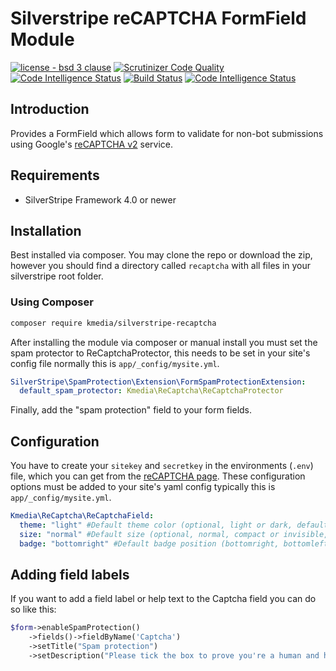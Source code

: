 # Silverstripe reCAPTCHA FormField Module
[![license - bsd 3 clause](https://img.shields.io/:license-BSD%203--Clause-blue.svg)](https://opensource.org/licenses/BSD-3-Clause)
[![Scrutinizer Code Quality](https://scrutinizer-ci.com/g/kMediaGbR/silverstripe-recaptcha/badges/quality-score.png?b=master)](https://scrutinizer-ci.com/g/kMediaGbR/silverstripe-recaptcha/?branch=master)
[![Code Intelligence Status](https://scrutinizer-ci.com/g/kMediaGbR/silverstripe-recaptcha/badges/code-intelligence.svg?b=master)](https://scrutinizer-ci.com/code-intelligence)
[![Build Status](https://scrutinizer-ci.com/g/kMediaGbR/silverstripe-recaptcha/badges/build.png?b=master)](https://scrutinizer-ci.com/g/kMediaGbR/silverstripe-recaptcha/build-status/master)
[![Code Intelligence Status](https://scrutinizer-ci.com/g/kMediaGbR/silverstripe-recaptcha/badges/code-intelligence.svg?b=master)](https://scrutinizer-ci.com/code-intelligence)

## Introduction
Provides a FormField which allows form to validate for non-bot submissions
using Google's [reCAPTCHA v2](https://developers.google.com/recaptcha/docs/display) service.

## Requirements
 * SilverStripe Framework 4.0 or newer

## Installation
Best installed via composer. You may clone the repo or download the zip, however you should find a directory called `recaptcha` with all files in your silverstripe root folder.

### Using Composer
```bash
composer require kmedia/silverstripe-recaptcha
```

After installing the module via composer or manual install you must set the spam protector to ReCaptchaProtector, this needs to be set in your site's config file normally this is `app/_config/mysite.yml`.
```yml
SilverStripe\SpamProtection\Extension\FormSpamProtectionExtension:
  default_spam_protector: Kmedia\ReCaptcha\ReCaptchaProtector
```

Finally, add the "spam protection" field to your form fields.

## Configuration
You have to create your `sitekey` and `secretkey` in the environments (`.env`) file, which you can get from the [reCAPTCHA page](https://www.google.com/recaptcha). These configuration options must be added to your site's yaml config typically this is `app/_config/mysite.yml`.
```yml
Kmedia\ReCaptcha\ReCaptchaField:
  theme: "light" #Default theme color (optional, light or dark, defaults to light)
  size: "normal" #Default size (optional, normal, compact or invisible, defaults to normal)
  badge: "bottomright" #Default badge position (bottomright, bottomleft or inline, defaults to bottomright)
```

## Adding field labels
If you want to add a field label or help text to the Captcha field you can do so like this:
```php
$form->enableSpamProtection()
    ->fields()->fieldByName('Captcha')
    ->setTitle("Spam protection")
    ->setDescription("Please tick the box to prove you're a human and help us stop spam.");
```
